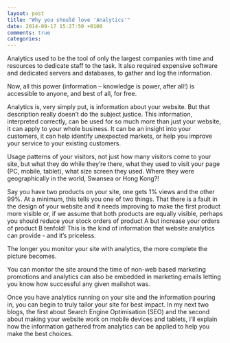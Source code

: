 ```yaml
---
layout: post
title: "Why you should love 'Analytics'"
date: 2014-09-17 15:27:50 +0100
comments: true
categories: 
---
```


Analytics used to be the tool of only the largest companies with time and resources to dedicate staff to the task. It also required expensive software and dedicated servers and databases, to gather and log the information.

Now, all this power (information – knowledge is power, after all!) is accessible to anyone, and best of all, for free.

Analytics is, very simply put, is information about your website.  But that description really doesn’t do the subject justice. This information, interpreted correctly, can be used for so much more than just your website, it can apply to your whole business. It can be an insight into your customers, it can help identify unexpected markets, or help you improve your service to your existing customers.

Usage patterns of your visitors, not just how many visitors come to your site, but what they do while they’re there, what they used to visit your page (PC, mobile, tablet), what size screen they used. Where they were geographically in the world, Swansea or Hong Kong?!

Say you have two products on your site, one gets 1% views and the other 99%. At a minimum, this tells you one of two things. That there is a fault in the design of your website and it needs improving to make the first product more visible or, if we assume that both products are equally visible, perhaps you should reduce your stock orders of product A but increase your orders of product B tenfold! This is the kind of information that website analytics can provide - and it’s priceless.

The longer you monitor your site with analytics, the more complete the picture becomes.

You can monitor the site around the time of non-web based marketing promotions and analytics can also be embedded in marketing emails letting you know how successful any given mailshot was.

Once you have analytics running on your site and the information pouring in, you can begin to truly tailor your site for best impact. In my next two blogs, the first about Search Engine Optimisation (SEO) and the second about making your website work on mobile devices and tablets, I’ll explain how the information gathered from analytics can be applied to help you make the best choices.
